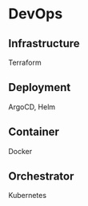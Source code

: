 # DevOps

## Infrastructure
Terraform

## Deployment
ArgoCD, Helm

## Container
Docker

## Orchestrator
Kubernetes
